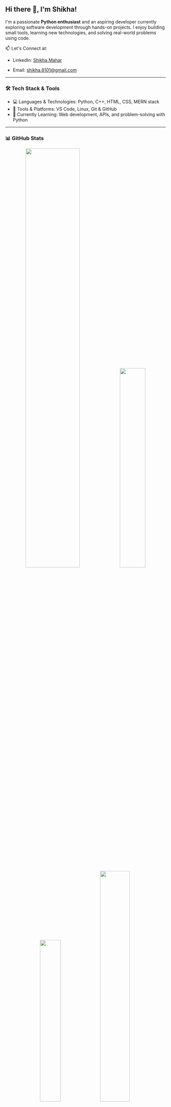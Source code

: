 ## Hi there 👋, I'm Shikha!

<!--
**ikh10/ikh10** is a ✨ _special_ ✨ repository because its `README.md` (this file) appears on your GitHub profile.

Here are some ideas to get you started:

- 🔭 I’m currently working on ...
- 🌱 I’m currently learning ...
- 👯 I’m looking to collaborate on ...
- 🤔 I’m looking for help with ...
- 💬 Ask me about ...
- 📫 How to reach me: ...
- 😄 Pronouns: ...
- ⚡ Fun fact: ...

- Contribution Graph 
  <img src="https://github-readme-activity-graph.vercel.app/graph?username=ikh10&theme=tokyo-night" width="95%" />
-->
I'm a passionate **Python enthusiast** and an aspiring developer currently exploring software development through hands-on projects. I enjoy building small tools, learning new technologies, and solving real-world problems using code.

📫 Let's Connect at: 
- LinkedIn: [Shikha Mahar](https://www.linkedin.com/in/shikha-m-4b2142318)
<!-- - Portfolio: [your-portfolio](https://yourwebsite.com) -->
- Email: shikha.6101@gmail.com

---

### 🛠️ Tech Stack & Tools
- 💻 Languages & Technologies: Python, C++, HTML, CSS, MERN stack
- 🧰 Tools & Platforms: VS Code, Linux, Git & GitHub 
- 🌱 Currently Learning: Web development, APIs, and problem-solving with Python

---

### 📊 GitHub Stats
<!-- You can enable GitHub Readme Stats from https://github.com/anuraghazra/github-readme-stats -->
<div align="center">

  <!-- GitHub Summary Card -->
  <img src="https://github-profile-summary-cards.vercel.app/api/cards/profile-details?username=ikh10&theme=tokyonight" width="58%" />

  <!-- GitHub Stats and Top Languages Side by Side -->
  <img src="https://github-readme-stats.vercel.app/api?username=ikh10&show_icons=true&theme=tokyonight" width="40%" />
  <img src="https://github-readme-stats.vercel.app/api/top-langs/?username=ikh10&layout=compact&theme=tokyonight" width="36%" />
  <!-- GitHub Streak -->
  <img src="https://streak-stats.demolab.com/?user=ikh10&theme=tokyonight" width="43%" />

</div>


---
Thanks for stopping by! 🌟
